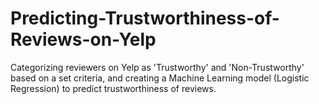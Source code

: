# Predicting-Trustworthiness-of-Reviews-on-Yelp
Categorizing reviewers on Yelp as 'Trustworthy' and 'Non-Trustworthy' based on a set criteria, and creating a Machine Learning model (Logistic Regression) to predict trustworthiness of reviews.
